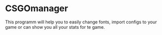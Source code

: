 # CSGOmanager
This programm will help you to easily change fonts, import configs to your game or can show you all your stats for te game.

